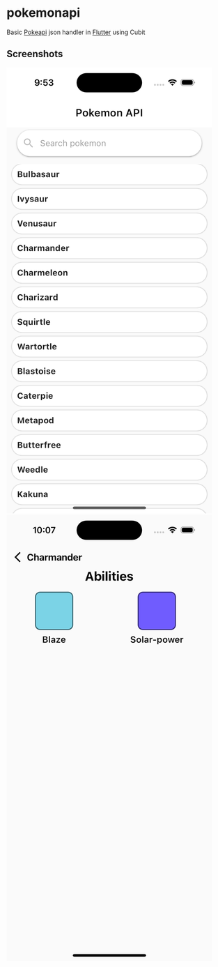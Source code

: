 # pokemonapi

Basic [Pokeapi](https://pokeapi.co) json handler in [Flutter](https://flutter.dev) using Cubit

## Screenshots

![App Screenshot](https://github.com/Andreogit/pokeapihandle/blob/main/screen1.png?raw=true)
![App Screenshot](https://github.com/Andreogit/pokeapihandle/blob/main/screen2.png?raw=true)